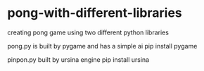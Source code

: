 # pong-with-different-libraries
creating pong game using two different python libraries

pong.py is built by pygame and has a simple ai
pip install pygame

pinpon.py built by ursina engine
pip install ursina
